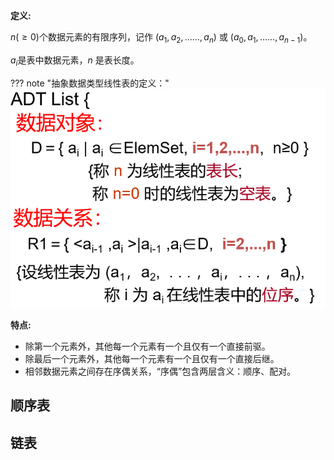 **定义:**

 $n(\ge 0)$个数据元素的有限序列，记作 $(a_1,a_2,……,a_n)$ 或 $(a_0,a_1,……,a_{n-1})$。

 $a_i$是表中数据元素，$n$ 是表长度。

??? note "抽象数据类型线性表的定义："
    ![alt text](images/image.png)

**特点:**

- 除第一个元素外，其他每一个元素有一个且仅有一个直接前驱。  
- 除最后一个元素外，其他每一个元素有一个且仅有一个直接后继。  
- 相邻数据元素之间存在序偶关系，“序偶”包含两层含义：顺序、配对。 

## 顺序表

## 链表
